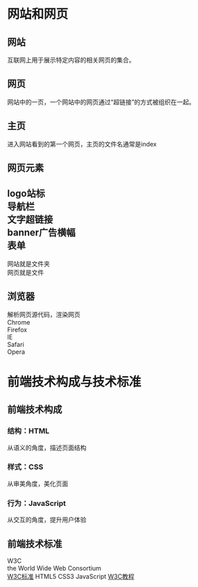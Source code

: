 # 网站和网页
## 网站
互联网上用于展示特定内容的相关网页的集合。
## 网页
网站中的一页，一个网站中的网页通过“超链接”的方式被组织在一起。
## 主页
进入网站看到的第一个网页，主页的文件名通常是index
## 网页元素
logo站标  
导航栏  
文字超链接  
banner广告横幅  
表单  
---
网站就是文件夹  
网页就是文件  
## 浏览器
解析网页源代码，渲染网页  
Chrome    
Firefox  
IE  
Safari  
Opera  
# 前端技术构成与技术标准
## 前端技术构成
### 结构：HTML
从语义的角度，描述页面结构  
### 样式：CSS
从审美角度，美化页面  
### 行为：JavaScript 
从交互的角度，提升用户体验  
## 前端技术标准
W3C  
the World Wide Web Consortium  
[W3C标准](www.w3.org
)
HTML5 CSS3 JavaScript
[W3C教程](http://www.w3school.com.cn/
)